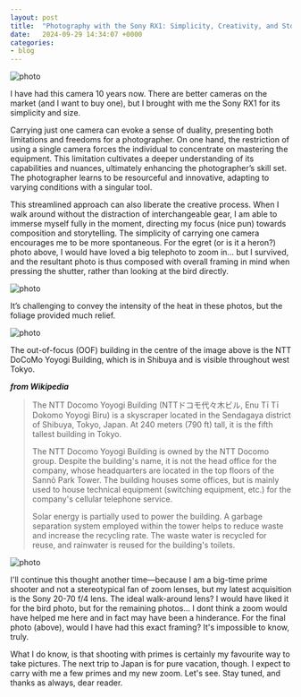 ```yaml
---
layout: post
title:  "Photography with the Sony RX1: Simplicity, Creativity, and Storytelling"
date:   2024-09-29 14:34:07 +0000
categories: 
- blog
---
```

![photo](/assets/images/DSC7470-2_DSC-RX1_Japan_Summer.png)

I have had this camera 10 years now. There are better cameras on the market (and I want to buy one), but I brought with me the Sony RX1 for its simplicity and size.

Carrying just one camera can evoke a sense of duality, presenting both limitations and freedoms for a photographer. On one hand, the restriction of using a single camera forces the individual to concentrate on mastering the equipment. This limitation cultivates a deeper understanding of its capabilities and nuances, ultimately enhancing the photographer’s skill set. The photographer learns to be resourceful and innovative, adapting to varying conditions with a singular tool. 

This streamlined approach can also liberate the creative process. When I walk around without the distraction of interchangeable gear, I am able to immerse myself fully in the moment, directing my focus (nice pun) towards composition and storytelling. The simplicity of carrying one camera encourages me to be more spontaneous. For the egret (or is it a heron?) photo above, I would have loved a big telephoto to zoom in… but I survived, and the resultant photo is thus composed with overall framing in mind when pressing the shutter, rather than looking at the bird directly.

![photo](/assets/images/DSC7473-2_DSC-RX1_Japan_Summer.png)

It’s challenging to convey the intensity of the heat in these photos, but the foliage provided much relief.

![photo](/assets/images/DSC7475-2_DSC-RX1_Japan_Summer.png)

The out-of-focus (OOF) building in the centre of the image above is the NTT DoCoMo Yoyogi Building, which is in Shibuya and is visible throughout west Tokyo.

_**from Wikipedia**_
>The NTT Docomo Yoyogi Building (NTTドコモ代々木ビル, Enu Tī Tī Dokomo Yoyogi Biru) is a skyscraper located in the Sendagaya district of Shibuya, Tokyo, Japan. At 240 meters (790 ft) tall, it is the fifth tallest building in Tokyo.
>
>The NTT Docomo Yoyogi Building is owned by the NTT Docomo group. Despite the building's name, it is not the head office for the company, whose headquarters are located in the top floors of the Sannō Park Tower. The building houses some offices, but is mainly used to house technical equipment (switching equipment, etc.) for the company's cellular telephone service.
>
>Solar energy is partially used to power the building. A garbage separation system employed within the tower helps to reduce waste and increase the recycling rate. The waste water is recycled for reuse, and rainwater is reused for the building's toilets.

![photo](/assets/images/DSC7482-2_DSC-RX1_Japan_Summer.png)

I'll continue this thought another time—because I am a big-time prime shooter and not a stereotypical fan of zoom lenses, but my latest acquisition is the Sony 20-70 f/4 lens. The ideal walk-around lens? I would have liked it for the bird photo, but for the remaining photos... I dont think a zoom would have helped me here and in fact may have been a hinderance. For the final photo (above), would I have had this exact framing? It's impossible to know, truly.

What I do know, is that shooting with primes is certainly my favourite way to take pictures. The next trip to Japan is for pure vacation, though. I expect to carry with me a few primes and my new zoom. Let's see. Stay tuned, and thanks as always, dear reader.